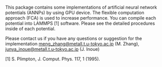 This package contains some implementations of artificial neural network potentials (ANNPs) by using GPU device. The flexible computation approach (FCA) is used to increase performance. You can compile each potential into LAMMPS [1] software. Please see the detailed procedures inside of each potential. 

Please contact us if you have any questions or suggestion for the implementation
meng_zhang@metall.t.u-tokyo.ac.jp (M. Zhang), junya_inoue@metall.t.u-tokyo.ac.jp (J. Inoue) 

[1] S. Plimpton, J. Comput. Phys. 117, 1 (1995).
